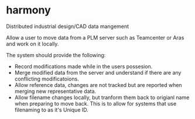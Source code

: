 # harmony
Distributed industrial design/CAD data mangement

Allow a user to move data from a PLM server such as Teamcenter or Aras and work on it locally.

The system should provide the following:
  - Record modifications made while in the users possesion.
  - Merge modified data from the server and understand if there are any conflicting modificatoions.
  - Allow reference data, changes are not tracked but are reported when merging new representative data.
  - Allow filename changes locally, but tranform them back to origianl name when preparing to move back.
    This is to allow for systems that use filenaming to as it's Unique ID.

